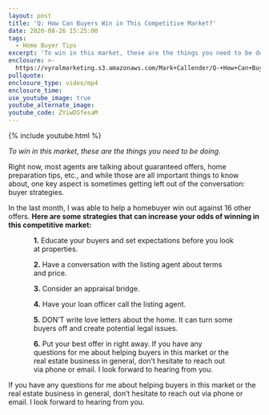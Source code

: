 ```yaml
---
layout: post
title: 'Q: How Can Buyers Win in This Competitive Market?'
date: 2020-08-26 15:25:00
tags:
  - Home Buyer Tips
excerpt: 'To win in this market, these are the things you need to be doing.'
enclosure: >-
  https://vyralmarketing.s3.amazonaws.com/Mark+Callender/Q-+How+Can+Buyers+Win+in+This+Competitive+Market_.mp4
pullquote:
enclosure_type: video/mp4
enclosure_time:
use_youtube_image: true
youtube_alternate_image:
youtube_code: ZYiwDSfesaM
---
```


{% include youtube.html %}

*To win in this market, these are the things you need to be doing.*

Right now, most agents are talking about guaranteed offers, home preparation tips, etc., and while those are all important things to know about, one key aspect is sometimes getting left out of the conversation: buyer strategies.

In the last month, I was able to help a homebuyer win out against 16 other offers. **Here are some strategies that can increase your odds of winning in this competitive market:**

<p style="margin-left:10%; margin-right:10%;"><b>1.</b> Educate your buyers and set expectations before you look at properties.

<p style="margin-left:10%; margin-right:10%;"><b>2.</b> Have a conversation with the listing agent about terms and price.

<p style="margin-left:10%; margin-right:10%;"><b>3.</b> Consider an appraisal bridge.&nbsp;

<p style="margin-left:10%; margin-right:10%;"><b>4.</b> Have your loan officer call the listing agent.

<p style="margin-left:10%; margin-right:10%;"><b>5.</b> DON’T write love letters about the home. It can turn some buyers off and create potential legal issues.

<p style="margin-left:10%; margin-right:10%;"><b>6.</b> Put your best offer in right away. If you have any questions for me about helping buyers in this market or the real estate business in general, don’t hesitate to reach out via phone or email. I look forward to hearing from you.

If you have any questions for me about helping buyers in this market or the real estate business in general, don’t hesitate to reach out via phone or email. I look forward to hearing from you.

&nbsp;

&nbsp;

&nbsp;

&nbsp;
